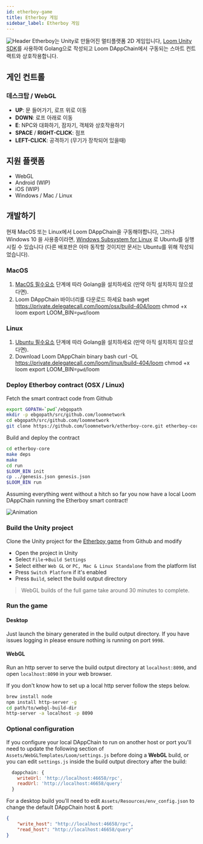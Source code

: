 ```yaml
---
id: etherboy-game
title: Etherboy 게임
sidebar_label: Etherboy 게임
---
```

![Header](/developers/img/ebw_splash.jpg) Etherboy는 Unity로 만들어진 멀티플랫폼 2D 게임입니다, [Loom Unity SDK](unity-sdk.html)를 사용하여 Golang으로 작성되고 Loom DAppChain에서 구동되는 스마트 컨트랙트와 상호작용합니다.

## 게인 컨트롤

### 데스크탑 / WebGL

- **UP**: 문 들어가기, 로프 위로 이동
- **DOWN**: 로프 아래로 이동
- **E**: NPC와 대화하기, 잠자기, 객체와 상호작용하기
- **SPACE** / **RIGHT-CLICK**: 점프
- **LEFT-CLICK**: 공격하기 (무기가 장착되어 있을때)

## 지원 플랫폼

- WebGL
- Android (WIP)
- iOS (WIP)
- Windows / Mac / Linux

## 개발하기

현재 MacOS 또는 Linux에서 Loom DAppChain을 구동해야합니다, 그러나 Windows 10 을 사용중이라면, [Windows Subsystem for Linux](https://docs.microsoft.com/en-us/windows/wsl/install-win10) 로 Ubuntu를 실행시킬 수 있습니다 (다른 배포판은 아마 동작할 것이지만 문서는 Ubuntu를 위해 작성되었습니다).

### MacOS

1. [MacOS 필수요소](prereqs.html) 단계에 따라 Golang을 설치하세요 (만약 아직 설치하지 않으셨다면).
2. Loom DAppChain 바이너리를 다운로드 하세요 
        bash
        wget https://private.delegatecall.com/loom/osx/build-404/loom
        chmod +x loom
        export LOOM_BIN=`pwd`/loom

### Linux

1. [Ubuntu 필수요소](prereqs-ubuntu.html) 단계에 따라 Golang을 설치하세요 (만약 아직 설치하지 않으셨다면).
2. Download Loom DAppChain binary 
        bash
        curl -OL https://private.delegatecall.com/loom/linux/build-404/loom
        chmod +x loom
        export LOOM_BIN=`pwd`/loom

### Deploy Etherboy contract (OSX / Linux)

Fetch the smart contract code from Github

```bash
export GOPATH=`pwd`/ebgopath
mkdir -p ebgopath/src/github.com/loomnetwork
cd ebgopath/src/github.com/loomnetwork
git clone https://github.com/loomnetwork/etherboy-core.git etherboy-core
```

Build and deploy the contract

```bash
cd etherboy-core
make deps
make
cd run
$LOOM_BIN init
cp ../genesis.json genesis.json
$LOOM_BIN run
```

Assuming everything went without a hitch so far you now have a local Loom DAppChain running the Etherboy smart contract!

![Animation](/developers/img/etherboy-clip.gif)

### Build the Unity project

Clone the Unity project for the [Etherboy game](https://github.com/loomnetwork/Etherboy) from Github and modify

- Open the project in Unity
- Select `File`->`Build Settings`
- Select either `Web GL` or `PC, Mac & Linux Standalone` from the platform list
- Press `Switch Platform` if it's enabled
- Press `Build`, select the build output directory

> WebGL builds of the full game take around 30 minutes to complete.

### Run the game

#### Desktop

Just launch the binary generated in the build output directory. If you have issues logging in please ensure nothing is running on port `9998`.

#### WebGL

Run an http server to serve the build output directory at `localhost:8090`, and open `localhost:8090` in your web browser.

If you don't know how to set up a local http server follow the steps below.

```bash
brew install node
npm install http-server -g
cd path/to/webgl-build-dir
http-server -a localhost -p 8090
```

### Optional configuration

If you configure your local DAppChain to run on another host or port you'll need to update the following section of `Assets/WebGLTemplates/Loom/settings.js` before doing a **WebGL** build, or you can edit `settings.js` inside the build output directory after the build:

```js
  dappchain: {
    writeUrl: 'http://localhost:46658/rpc',
    readUrl: 'http://localhost:46658/query'
  }
```

For a desktop build you'll need to edit `Assets/Resources/env_config.json` to change the default DAppChain host & port:

```json
{
    "write_host": "http://localhost:46658/rpc",
    "read_host": "http://localhost:46658/query"
}
```